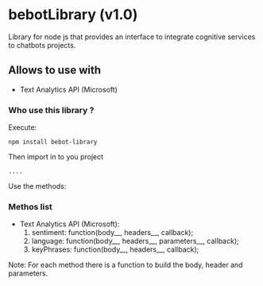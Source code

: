 # bebotLibrary (v1.0)
Library for node js that provides an interface to integrate cognitive services to chatbots projects.

## Allows to use with
- Text Analytics API (Microsoft)

### Who use this library ?
Execute:
```
npm install bebot-library
```
Then import in to you project
```
....
```
Use the methods:

### Methos list
- Text Analytics API (Microsoft):
	1. sentiment: function(body__, headers__, callback);
	2. language: function(body__, headers__, parameters__, callback);
	3. keyPhrases: function(body__, headers__, callback);


Note: For each method there is a function to build the body, header and parameters.